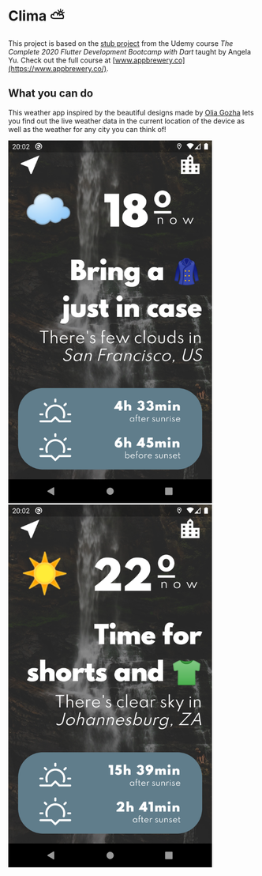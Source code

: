 # Clima ⛅

This project is based on the [stub project](https://github.com/londonappbrewery/Clima-Flutter) from the Udemy course *The Complete 2020 Flutter Development Bootcamp with Dart* taught by Angela Yu. Check out the full course at [www.appbrewery.co](https://www.appbrewery.co/).

## What you can do

This weather app inspired by the beautiful designs made by [Olia Gozha](https://dribbble.com/shots/4663154-) lets you find out the live weather data in the current location of the device as well as the weather for any city you can think of!

<img src="https://github.com/Stevemaster92/flutter-clima/blob/master/images/clima-1.png" alt="clima-1" height="734"/> <img src="https://github.com/Stevemaster92/flutter-clima/blob/master/images/clima-2.png" alt="clima-2" height="734"/>